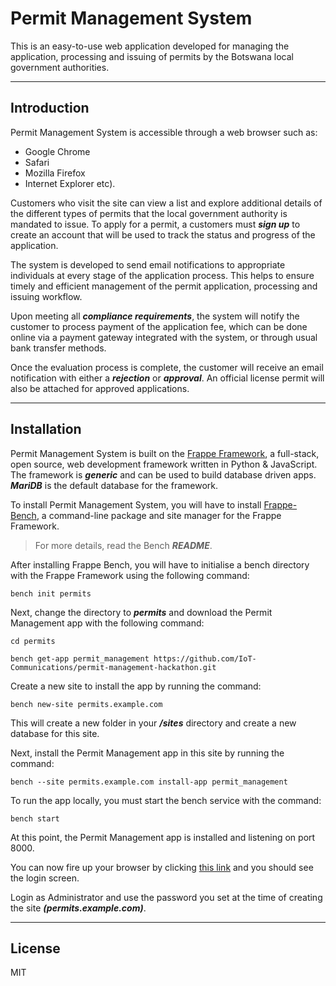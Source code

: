 # **Permit Management System**

This is an easy-to-use web application developed for managing the application, processing and issuing of permits by the Botswana local government authorities.

---

## **Introduction**

Permit Management System is accessible through a web browser such as:

* Google Chrome
* Safari 
* Mozilla Firefox
* Internet Explorer etc).

Customers who visit the site can view a list and explore additional details of the different types of permits that the local government authority is mandated to issue. To apply for a permit, a customers must ***sign up*** to create an account that will be used to track the status and progress of the application.

The system is developed to send email notifications to appropriate individuals at every stage of the application process. This helps to ensure timely and efficient management of the permit application, processing and issuing workflow. 

Upon meeting all ***compliance requirements***, the system will notify the customer to process payment of the application fee, which can be done online via a payment gateway integrated with the system, or through usual bank transfer methods.

Once the evaluation process is complete, the customer will receive an email notification with either a ***rejection*** or ***approval***. An official license permit will also be attached for approved applications.

---

## **Installation**

Permit Management System is built on the [Frappe Framework](https://frappeframework.com/ "Frappe Site"), a full-stack, open source, web development framework written in Python & JavaScript. The framework is ***generic*** and can be used to build database driven apps. ***MariDB*** is the default database for the framework.

To install Permit Management System, you will have to install [Frappe-Bench](https://frappeframework.com/docs/v13/user/en/installation "Frappe Bench Installation"), a command-line package and site manager for the Frappe Framework.

>For more details, read the Bench ***README***.

After installing Frappe Bench, you will have to initialise a bench directory with the Frappe Framework using the following command:

```bench
bench init permits
```

Next, change the directory to ***permits*** and download the Permit Management app with the following command:

```bench
cd permits

bench get-app permit_management https://github.com/IoT-Communications/permit-management-hackathon.git
```

Create a new site to install the app by running the command:

```bench
bench new-site permits.example.com
```

This will create a new folder in your ***/sites*** directory and create a new database for this site.

Next, install the Permit Management app in this site by running the command:

```bench
bench --site permits.example.com install-app permit_management
```

To run the app locally, you must start the bench service with the command:

```bench
bench start
```

At this point, the Permit Management app is installed and listening on port 8000. 

You can now fire up your browser by clicking [this link](http://localhost:8000/ "Login Screen") and you should see the login screen. 

Login as Administrator and use the password you set at the time of creating the site ***(permits.example.com)***.

---

## **License**

MIT
